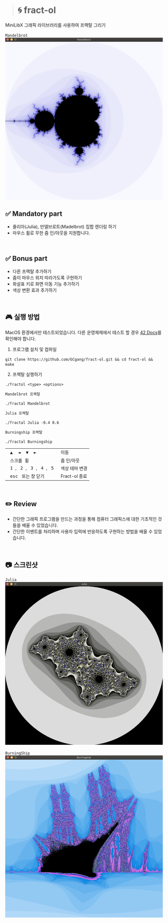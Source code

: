 > # 🌀 fract-ol

MiniLibX 그래픽 라이브러리를 사용하여 프랙탈 그리기

`Mandelbrot`
![Mandelbrot 프랙탈](./screenshots/mandelbrot.png)

## ✅ Mandatory part

- 줄리아(Julia), 만델브로트(Madelbrot) 집합 렌더링 하기
- 마우스 휠로 무한 줌 인/아웃을 지원합니다.

<br>

## ✅ Bonus part

- 다른 프랙탈 추가하기
- 줌이 마우스 위치 따라가도록 구현하기
- 화살표 키로 화면 이동 기능 추가하기
- 색상 변환 효과 추가하기

<br>

## 🎮 실행 방법

MacOS 환경에서만 테스트되었습니다. 다른 운영체제에서 테스트 할 경우 [42 Docs](https://harm-smits.github.io/42docs/libs/minilibx/getting_started.html)를 확인해야 합니다.

1. 프로그램 설치 및 컴파일

```shell
git clone https://github.com/GCgang/fract-ol.git && cd fract-ol && make
```

2. 프랙탈 실행하기

```
./fractol <type> <options>
```

`Mandelbrot 프랙탈`

```shell
./fractal Mandelbrot
```

`Julia 프랙탈`

```shell
./fractal Julia -0.4 0.6
```

`Burningship 프랙탈`

```shell
./fractal Burningship
```

<table> <tr><td><kbd>&nbsp;▲&nbsp;</kbd><kbd>&nbsp;◄&nbsp;</kbd><kbd>&nbsp;▼&nbsp;</kbd><kbd>&nbsp;►&nbsp;</kbd></td><td>이동</td></tr> <tr><td><kbd>&nbsp;스크롤 휠&nbsp;</kbd></td><td>줌 인/아웃</td></tr> <tr><td><kbd>&nbsp;1&nbsp;</kbd>, <kbd>&nbsp;2&nbsp;</kbd>, <kbd>&nbsp;3&nbsp;</kbd>, <kbd>&nbsp;4&nbsp;</kbd>, <kbd>&nbsp;5&nbsp;</kbd></td><td>색상 테마 변경</td></tr> <tr><td><kbd>&nbsp;esc&nbsp;</kbd> 또는 창 닫기</td><td>Fract-ol 종료</td></tr> </table>

<br>

## ✏️ Review

- 간단한 그래픽 프로그램을 만드는 과정을 통해 컴퓨터 그래픽스에 대한 기초적인 것들을 배울 수 있었습니다.
- 간단한 이벤트를 처리하며 사용자 입력에 반응하도록 구현하는 방법을 배울 수 있었습니다.

<br>

## 📷 스크린샷

`Julia`
![julia 프랙탈](./screenshots/julia.png)

`BurningShip`
![burningship 프랙탈](./screenshots/Burningship.png)

